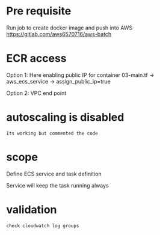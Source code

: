 
# Pre requisite
Run job to create docker image and push into AWS 
    https://gitlab.com/aws6570716/aws-batch


# ECR access
Option 1: 
    Here enabling public IP for container
    03-main.tf -> aws_ecs_service -> assign_public_ip=true

Option 2:
    VPC end point
    
# autoscaling is disabled
    Its working but commented the code

# scope
Define ECS service and task definition

Service will keep the task running always


# validation 
    check cloudwatch log groups